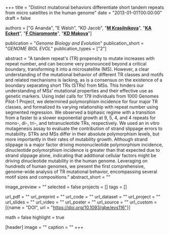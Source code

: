 +++
title = "Distinct mutational behaviors differentiate short tandem repeats from micro satellites in the human genome"
date = "2013-01-01T00:00:00"
draft = false

authors = ["G Ananda", "E Walsh", "KD Jacob", "[__M Krasilnikova__](https://www.huck.psu.edu/people/maria-krasilnikova)", "[__KA Eckert__](https://pennstate.pure.elsevier.com/en/persons/kristin-eckert)", "[__F Chiaromonte__](https://sites.psu.edu/chiaromonte)", "[__KD Makova__](http://www.bx.psu.edu/makova_lab)"]

publication = "_Genome Biology and Evolution_"
publication_short = "_GENOME BIOL EVOL_"
publication_types = ["2"]

abstract = "A tandem repeat's (TR) propensity to mutate increases with repeat number, and can become very pronounced beyond a critical boundary, transforming it into a microsatellite (MS). However, a clear understanding of the mutational behavior of different TR classes and motifs and related mechanisms is lacking, as is a consensus on the existence of a boundary separating short TRs (STRs) from MSs. This hinders our understanding of MSs' mutational properties and their effective use as genetic markers. Using indel calls for 179 individuals from 1000 Genomes Pilot-1 Project, we determined polymorphism incidence for four major TR classes, and formalized its varying relationship with repeat number using segmented regression. We observed a biphasic regime with a transition from a faster to a slower exponential growth at 9, 5, 4, and 4 repeats for mono-, di-, tri-, and tetranucleotide TRs, respectively. We used an in vitro mutagenesis assay to evaluate the contribution of strand slippage errors to mutability. STRs and MSs differ in their absolute polymorphism levels, but more importantly in their rates of mutability growth. Although strand slippage is a major factor driving mononucleotide polymorphism incidence, dinucleotide polymorphism incidence is greater than that expected due to strand slippage alone, indicating that additional cellular factors might be driving dinucleotide mutability in the human genome. Leveraging on hundreds of human genomes, we present the first comprehensive, genome-wide analysis of TR mutational behavior, encompassing several motif sizes and compositions."
abstract_short = ""

image_preview = ""
selected = false
projects = []
tags = []

url_pdf = ""
url_preprint = ""
url_code = ""
url_dataset = ""
url_project = ""
url_slides = ""
url_video = ""
url_poster = ""
url_source = ""
url_custom = [{name = "DOI", url = "https://doi.org/10.1093/gbe/evs116"}]

math = false
highlight = true

[header]
image = ""
caption = ""
+++
